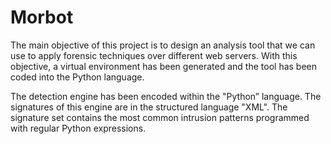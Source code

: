 # Morbot

The main objective of this project is to design an analysis tool that we can use to apply forensic techniques over different web servers. With this objective, a virtual environment has been generated and the tool has been coded into the Python language.

The detection engine has been encoded within the "Python” language. The signatures of this engine are in the structured language "XML". The signature set contains the most common intrusion patterns programmed with regular Python expressions. 

